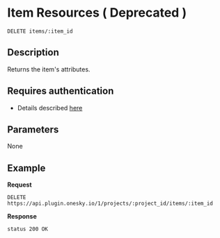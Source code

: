 # Item Resources ( Deprecated )

    DELETE items/:item_id

## Description
Returns the item's attributes.


## Requires authentication
- Details described [here](/README.md#authenticaion)


## Parameters
None


## Example
**Request**

    DELETE https://api.plugin.onesky.io/1/projects/:project_id/items/:item_id

**Response**
```
status 200 OK
```
